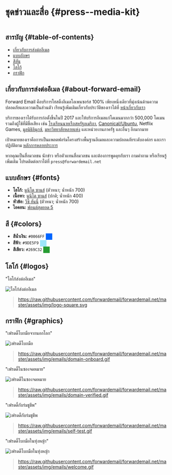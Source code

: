 # ชุดข่าวและสื่อ {#press--media-kit}

<img loading="lazy" src="/img/articles/press.webp" alt="" class="rounded-lg" />

## สารบัญ {#table-of-contents}

* [เกี่ยวกับการส่งต่ออีเมล](#about-forward-email)
* [แบบอักษร](#fonts)
* [สีสัน](#colors)
* [โลโก้](#logos)
* [กราฟิก](#graphics)

## เกี่ยวกับการส่งต่ออีเมล {#about-forward-email}

Forward Email คือบริการโฮสติ้งอีเมลโอเพนซอร์ส 100% เพียงหนึ่งเดียวที่มุ่งเน้นด้านความปลอดภัยและความเป็นส่วนตัว เรียนรู้เพิ่มเติมเกี่ยวกับประวัติของเราได้ที่ [หน้าเกี่ยวกับเรา](/about)

บริการของเราได้รับการก่อตั้งขึ้นในปี 2017 และให้บริการอีเมลแก่โดเมนมากกว่า 500,000 โดเมน รวมถึงผู้ใช้ที่มีชื่อเสียง เช่น [โรงเรียนนายเรือสหรัฐอเมริกา](/blog/docs/federal-government-email-service-section-889-compliant), [Canonical/Ubuntu](/blog/docs/canonical-ubuntu-email-enterprise-case-study), Netflix Games, [มูลนิธิลินุกซ์](/blog/docs/linux-foundation-email-enterprise-case-study), [มหาวิทยาลัยหลายแห่ง](/blog/docs/alumni-email-forwarding-university-case-study) และหน่วยงานภาครัฐ และอื่นๆ อีกมากมาย

เป้าหมายของเราคือการเป็นแพลตฟอร์มโครงสร้างพื้นฐานอีเมลและความปลอดภัยระดับองค์กร และเราปฏิบัติตาม [หลักการหลายประการ](https://forwardemail.net/blog/docs/best-quantum-safe-encrypted-email-service#principles)

หากคุณเป็นสื่อมวลชน นักข่าว หรือตัวแทนสื่อมวลชน และต้องการพูดคุยกับเรา ถามคำถาม หรือเรียนรู้เพิ่มเติม โปรดติดต่อเราได้ที่ `press@forwardemail.net`

## แบบอักษร {#fonts}

* **โลโก้:** [นูนิโต ซานส์](https://fonts.google.com/specimen/Nunito+Sans) (ตัวหนา; น้ำหนัก 700)
* **เนื้อหา:** [นูนิโต ซานส์](https://fonts.google.com/specimen/Nunito+Sans) (ปกติ; น้ำหนัก 400)
* **หัวข้อ:** [วีซี ฮันนี่](https://verycoolstudio.com/typefaces/honey) (ตัวหนา; น้ำหนัก 700)
* **ไอคอน:** [ฟอนต์สุดยอด 5](https://fontawesome.com/)

## สี {#colors}

* **สีน้ำเงิน:** `#0066FF` <span style="vertical-align:middle;display:inline-block;padding:10px;background:#0066FF;"></span>
* **สีฟ้า:** `#9DE5F9` <span style="vertical-align:middle;display:inline-block;padding:10px;background:#9DE5F9;"></span>
* **สีเขียว:** `#269C32` <span style="vertical-align:middle;display:inline-block;padding:10px;background:#269C32;"></span>

## โลโก้ {#logos}

"โลโก้ส่งต่ออีเมล"

![โลโก้ส่งต่ออีเมล](https://raw.githubusercontent.com/forwardemail/forwardemail.net/master/assets/img/logo-square.svg)

> <https://raw.githubusercontent.com/forwardemail/forwardemail.net/master/assets/img/logo-square.svg>

## กราฟิก {#graphics}

"เฟรดดี้โบกมือจากนอกโลก"

![เฟรดดี้โบกมือ](https://raw.githubusercontent.com/forwardemail/forwardemail.net/master/assets/img/emails/domain-onboard.gif)

> <https://raw.githubusercontent.com/forwardemail/forwardemail.net/master/assets/img/emails/domain-onboard.gif>

"เฟรดดี้ในซองจดหมาย"

![เฟรดดี้ในซองจดหมาย](https://raw.githubusercontent.com/forwardemail/forwardemail.net/master/assets/img/emails/domain-verified.gif)

> <https://raw.githubusercontent.com/forwardemail/forwardemail.net/master/assets/img/emails/domain-verified.gif>

"เฟรดดี้กับร่มชูชีพ"

![เฟรดดี้กับร่มชูชีพ](https://raw.githubusercontent.com/forwardemail/forwardemail.net/master/assets/img/emails/self-test.gif)

> <https://raw.githubusercontent.com/forwardemail/forwardemail.net/master/assets/img/emails/self-test.gif>

"เฟรดดี้โบกมือในทุ่งหญ้า"

![เฟรดดี้โบกมือในทุ่งหญ้า](https://raw.githubusercontent.com/forwardemail/forwardemail.net/master/assets/img/emails/welcome.gif)

> <https://raw.githubusercontent.com/forwardemail/forwardemail.net/master/assets/img/emails/welcome.gif>
